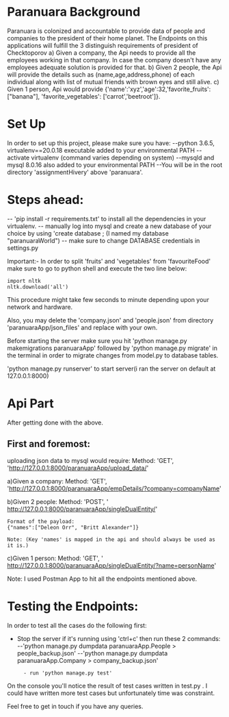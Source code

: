 Paranuara Background
====================
Paranuara is colonized and accountable to provide data of people and companies to the president of their home planet.
The Endpoints on this applications will fulfill the 3 distinguish requirements of president of Checktoporov
	a) Given a company, the Api needs to provide all the employees working in that company. 
	   In case the company doesn't have any employees adequate solution is provided for that.
	b) Given 2 people, the Api will provide the details such as (name,age,address,phone) of each individual along 
	   with list of mutual friends with brown eyes and still alive.
	c) Given 1 person, Api would provide {'name':'xyz','age':32,'favorite_fruits':["banana"], 'favorite_vegetables': ['carrot','beetroot']}.
	
	
	
	
Set Up
======
In order to set up this project, please make sure you have:
--python 3.6.5, virtualenv==20.0.18 executable added to your environmental PATH
--activate virtualenv (command varies depending on system)
--mysqld and mysql 8.0.16 also added to your environmental PATH	
--You will be in the root directory 'assignmentHivery' above 'paranuara'. 



Steps ahead:
===========
-- 'pip install -r requirements.txt' to install all the dependencies in your virtualenv.
-- manually log into mysql and create a new database of your choice by using 'create database <name>; 	(I named my database "paranuaraWorld")
-- make sure to change DATABASE credentials in settings.py

Important:- In order to split 'fruits' and 'vegetables' from 'favouriteFood' make sure to go to python shell and execute the two line 
below:

	import nltk 
	nltk.download('all')
	 
 This procedure might take few seconds to minute depending upon your network and hardware.

	  

Also, you may delete the 'company.json' and 'people.json' from directory 'paranuaraApp/json_files'
and replace with your own. 	


Before starting the server make sure you hit 'python manage.py makemigrations paranuaraApp' followed by 'python manage.py migrate' in the terminal
in order to migrate changes from model.py to database tables.


'python manage.py runserver' to start server(i ran the server on default at 127.0.0.1:8000)



Api Part
========
After getting done with the above. 

First and foremost:
-------------------

uploading json data to mysql would require: 
	Method: 'GET', 'http://127.0.0.1:8000/paranuaraApp/upload_data/'

	
	
a)Given a company:
	Method: 'GET', 'http://127.0.0.1:8000/paranuaraApp/empDetails/?company=companyName'
	

b)Given 2 people:
	Method: 'POST', ' http://127.0.0.1:8000/paranuaraApp/singleDualEntity/'

	Format of the payload:
	{"names":["Deleon Orr", "Britt Alexander"]}
	
	Note: (Key 'names' is mapped in the api and should always be used as it is.)

c)Given 1 person:
	Method: 'GET', ' http://127.0.0.1:8000/paranuaraApp/singleDualEntity/?name=personName'
	

Note: I used Postman App to hit all the endpoints mentioned above.


Testing the Endpoints:
======================
In order to test all the cases do the following first:
- Stop the server if it's running using 'ctrl+c' then run these 2 commands: 
 	--'python manage.py dumpdata paranuaraApp.People > people_backup.json'
 	--'python manage.py dumpdata paranuaraApp.Company > company_backup.json'

		- run 'python manage.py test'

On the console you'll notice the result of test cases written in test.py . I could have written more test cases but unfortunately time was constraint.


Feel free to get in touch if you have any queries.








